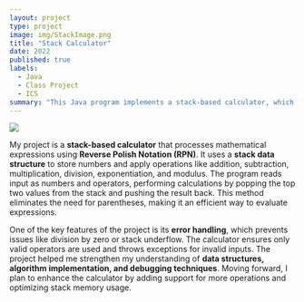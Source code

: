 ```yaml
---
layout: project
type: project
image: img/StackImage.png
title: "Stack Calculator"
date: 2022
published: true
labels:
  - Java
  - Class Project
  - ICS
summary: "This Java program implements a stack-based calculator, which performs calculations using a stack data structure. It processes numbers and operators in Reverse Polish Notation (RPN), where operands are pushed onto a stack and operators perform calculations using the top two elements of the stack."
---
```


<img class="img-fluid" src="../img/vacay/vacay-home-page.png">

My project is a **stack-based calculator** that processes mathematical expressions using **Reverse Polish Notation (RPN)**. It uses a **stack data structure** to store numbers and apply operations like addition, subtraction, multiplication, division, exponentiation, and modulus. The program reads input as numbers and operators, performing calculations by popping the top two values from the stack and pushing the result back. This method eliminates the need for parentheses, making it an efficient way to evaluate expressions.  

One of the key features of the project is its **error handling**, which prevents issues like division by zero or stack underflow. The calculator ensures only valid operators are used and throws exceptions for invalid inputs. The project helped me strengthen my understanding of **data structures, algorithm implementation, and debugging techniques**. Moving forward, I plan to enhance the calculator by adding support for more operations and optimizing stack memory usage.
